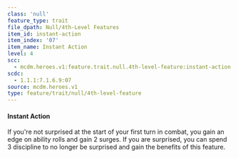 ```yaml
---
class: 'null'
feature_type: trait
file_dpath: Null/4th-Level Features
item_id: instant-action
item_index: '07'
item_name: Instant Action
level: 4
scc:
  - mcdm.heroes.v1:feature.trait.null.4th-level-feature:instant-action
scdc:
  - 1.1.1:7.1.6.9:07
source: mcdm.heroes.v1
type: feature/trait/null/4th-level-feature
---
```


#### Instant Action

If you're not surprised at the start of your first turn in combat, you gain an edge on ability rolls and gain 2 surges. If you are surprised, you can spend 3 discipline to no longer be surprised and gain the benefits of this feature.
